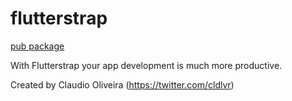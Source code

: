 # flutterstrap

[pub package](https://pub.dartlang.org/packages/flutterstrap)

With Flutterstrap your app development is much more productive.

Created by Claudio Oliveira (https://twitter.com/cldlvr)